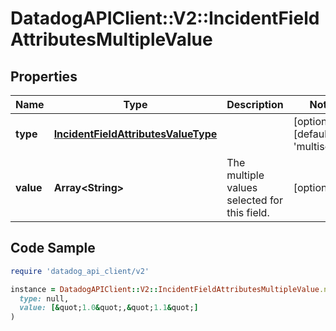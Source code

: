 # DatadogAPIClient::V2::IncidentFieldAttributesMultipleValue

## Properties

| Name | Type | Description | Notes |
| ---- | ---- | ----------- | ----- |
| **type** | [**IncidentFieldAttributesValueType**](IncidentFieldAttributesValueType.md) |  | [optional][default to &#39;multiselect&#39;] |
| **value** | **Array&lt;String&gt;** | The multiple values selected for this field. | [optional] |

## Code Sample

```ruby
require 'datadog_api_client/v2'

instance = DatadogAPIClient::V2::IncidentFieldAttributesMultipleValue.new(
  type: null,
  value: [&quot;1.0&quot;,&quot;1.1&quot;]
)
```

